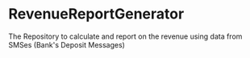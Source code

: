 # RevenueReportGenerator
The Repository to calculate and report on the revenue using data from SMSes (Bank's Deposit Messages)

